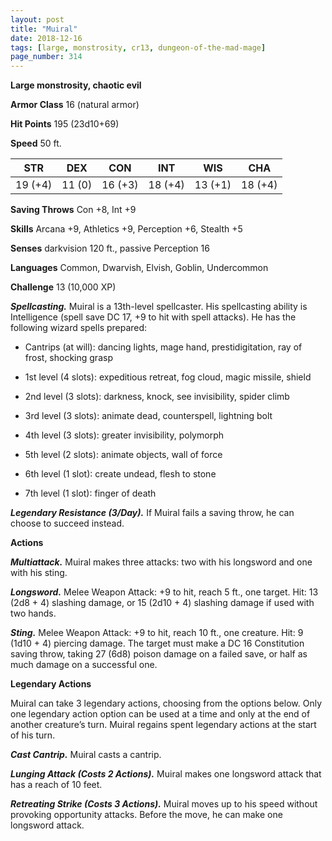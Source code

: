 ```yaml
---
layout: post
title: "Muiral"
date: 2018-12-16
tags: [large, monstrosity, cr13, dungeon-of-the-mad-mage]
page_number: 314
---
```


**Large monstrosity, chaotic evil**

**Armor Class** 16 (natural armor)

**Hit Points** 195 (23d10+69)

**Speed** 50 ft.

|   STR   |   DEX   |   CON   |   INT   |   WIS   |   CHA   |
|:-----:|:-----:|:-----:|:-----:|:-----:|:-----:|
| 19 (+4) | 11 (0) | 16 (+3) | 18 (+4) | 13 (+1) | 18 (+4) |

**Saving Throws** Con +8, Int +9

**Skills** Arcana +9, Athletics +9, Perception +6, Stealth +5

**Senses** darkvision 120 ft., passive Perception 16

**Languages** Common, Dwarvish, Elvish, Goblin, Undercommon

**Challenge** 13 (10,000 XP)

***Spellcasting.*** Muiral is a 13th-level spellcaster. His spellcasting ability is Intelligence (spell save DC 17, +9 to hit with spell attacks). He has the following wizard spells prepared:

* Cantrips (at will): dancing lights, mage hand, prestidigitation, ray of frost, shocking grasp

* 1st level (4 slots): expeditious retreat, fog cloud, magic missile, shield

* 2nd level (3 slots): darkness, knock, see invisibility, spider climb

* 3rd level (3 slots): animate dead, counterspell, lightning bolt

* 4th level (3 slots): greater invisibility, polymorph

* 5th level (2 slots): animate objects, wall of force

* 6th level (1 slot): create undead, flesh to stone

* 7th level (1 slot): finger of death

***Legendary Resistance (3/Day).*** If Muiral fails a saving throw, he can choose to succeed instead.

**Actions**

***Multiattack.*** Muiral makes three attacks: two with his longsword and one with his sting.

***Longsword.*** Melee Weapon Attack: +9 to hit, reach 5 ft., one target. Hit: 13 (2d8 + 4) slashing damage, or 15 (2d10 + 4) slashing damage if used with two hands.

***Sting.*** Melee Weapon Attack: +9 to hit, reach 10 ft., one creature. Hit: 9 (1d10 + 4) piercing damage. The target must make a DC 16 Constitution saving throw, taking 27 (6d8) poison damage on a failed save, or half as much damage on a successful one.

**Legendary Actions**

Muiral can take 3 legendary actions, choosing from the options below. Only one legendary action option can be used at a time and only at the end of another creature’s turn. Muiral regains spent legendary actions at the start of his turn.

***Cast Cantrip.*** Muiral casts a cantrip.

***Lunging Attack (Costs 2 Actions).*** Muiral makes one longsword attack that has a reach of 10 feet.

***Retreating Strike (Costs 3 Actions).*** Muiral moves up to his speed without provoking opportunity attacks. Before the move, he can make one longsword attack.
